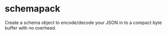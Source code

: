 # schemapack
Create a schema object to encode/decode your JSON in to a compact byte buffer with no overhead.
